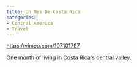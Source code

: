 ```yaml
---
title: Un Mes De Costa Rica
categories:
- Central America
- Travel
---
```


https://vimeo.com/107101797

One month of living in Costa Rica's central valley.
